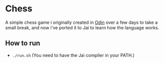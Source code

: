 # Chess

A simple chess game i originally created in [Odin](https://odin-lang.org) over a few days to take a small break, and now i've ported it to Jai to learn how the language works.

## How to run

- `./run.sh` (You need to have the Jai compiler in your PATH.)
